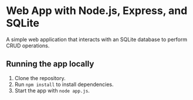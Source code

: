 # Web App with Node.js, Express, and SQLite

A simple web application that interacts with an SQLite database to perform CRUD operations.

## Running the app locally

1. Clone the repository.
2. Run `npm install` to install dependencies.
3. Start the app with `node app.js`.
